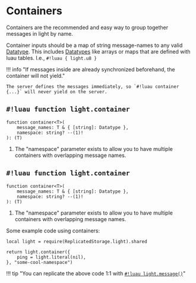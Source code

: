 # Containers

Containers are the recommended and easy way to group together messages in light by name.

Container inputs should be a map of string message-names to any valid [Datatype](../../../datatypes/index.md).
This includes [Datatypes](../../../datatypes/index.md) like arrays or maps that are defined with luau tables.
I.e., `#!luau { light.u8 }`

!!! info "If messages inside are already synchronized beforehand, the container will not yield."

    The server defines the messages immediately, so `#!luau container {...}` will never yield on the server.

## `#!luau function light.container`

```luau title='<!-- client --> <!-- shared --> <!-- sync --> <!-- async -->'
function container<T>(
    message_names: T & { [string]: Datatype },
    namespace: string? --(1)!
): (T)
```

1. The "namespace" parameter exists to allow you to have multiple containers with overlapping message names.

## `#!luau function light.container`

```luau title='<!-- server --> <!-- sync -->'
function container<T>(
    message_names: T & { [string]: Datatype },
    namespace: string? --(1)!
): (T)
```

1. The "namespace" parameter exists to allow you to have multiple containers with overlapping message names.

Some example code using containers:

```luau
local light = require(ReplicatedStorage.light).shared

return light.container({
    ping = light.literal(nil),
}, "some-cool-namespace")
```

!!! tip "You can replicate the above code 1:1 with [`#!luau light.message()`](./message.md)"
